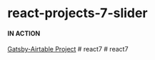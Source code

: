 # react-projects-7-slider

#### IN ACTION

[Gatsby-Airtable Project](https://gatsby-airtable-design-project.netlify.app/)
#   r e a c t 7  
 #   r e a c t 7  
 